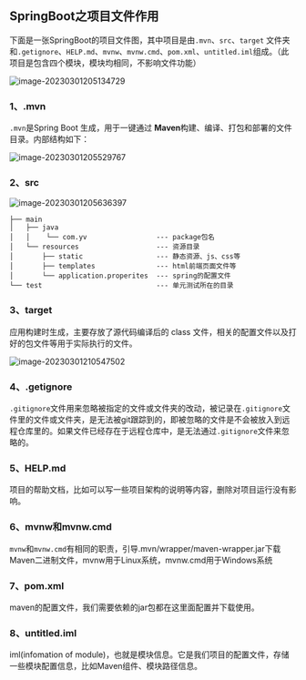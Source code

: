 ## SpringBoot之项目文件作用

下面是一张SpringBoot的项目文件图，其中项目是由`.mvn`、`src`、`target` 文件夹和`.getignore`、`HELP.md`、`mvnw`、`mvnw.cmd`、`pom.xml`、`untitled.iml`组成。（此项目是包含四个模块，模块均相同，不影响文件功能）

![image-20230301205134729](https://yovinchen-1308133012.cos.ap-beijing.myqcloud.com/image-20230301205134729.png)

### 1、.mvn

`.mvn`是Spring Boot 生成，用于一键通过 **Maven**构建、编译、打包和部署的文件目录。内部结构如下：

![image-20230301205529767](https://yovinchen-1308133012.cos.ap-beijing.myqcloud.com/image-20230301205529767.png)

### 2、src



![image-20230301205636397](https://yovinchen-1308133012.cos.ap-beijing.myqcloud.com/image-20230301205636397.png)

```
├── main
│   ├── java 
│	│	 └── com.yv					--- package包名
│   └── resources					--- 资源目录
│		├── static					--- 静态资源、js、css等
│		├── templates				--- html前端页面文件等
│		└── application.properites	--- spring的配置文件
└── test							--- 单元测试所在的目录
```

### 3、target

应用构建时生成，主要存放了源代码编译后的 class 文件，相关的配置文件以及打好的包文件等用于实际执行的文件。

![image-20230301210547502](https://yovinchen-1308133012.cos.ap-beijing.myqcloud.com/image-20230301210547502.png)

### 4、.getignore

`.gitignore`文件用来忽略被指定的文件或文件夹的改动，被记录在`.gitignore`文件里的文件或文件夹，是无法被git跟踪到的，即被忽略的文件是不会被放入到远程仓库里的。如果文件已经存在于远程仓库中，是无法通过`.gitignore`文件来忽略的。

### 5、HELP.md

项目的帮助文档，比如可以写一些项目架构的说明等内容，删除对项目运行没有影响。

### 6、mvnw和mvnw.cmd

`mvnw`和`mvnw.cmd`有相同的职责，引导.mvn/wrapper/maven-wrapper.jar下载Maven二进制文件，mvnw用于Linux系统，mvnw.cmd用于Windows系统

### 7、pom.xml

maven的配置文件，我们需要依赖的jar包都在这里面配置并下载使用。

### 8、untitled.iml

iml(infomation of module)，也就是模块信息。它是我们项目的配置文件，存储一些模块配置信息，比如Maven组件、模块路径信息。
